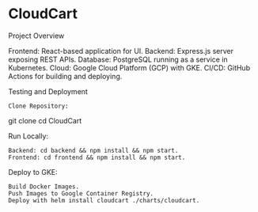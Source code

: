# CloudCart

Project Overview

Frontend: React-based application for UI.
Backend: Express.js server exposing REST APIs.
Database: PostgreSQL running as a service in Kubernetes.
Cloud: Google Cloud Platform (GCP) with GKE.
CI/CD: GitHub Actions for building and deploying.

Testing and Deployment

    Clone Repository:

git clone <repository-url>
cd CloudCart

Run Locally:

    Backend: cd backend && npm install && npm start.
    Frontend: cd frontend && npm install && npm start.

Deploy to GKE:

    Build Docker Images.
    Push Images to Google Container Registry.
    Deploy with helm install cloudcart ./charts/cloudcart.
